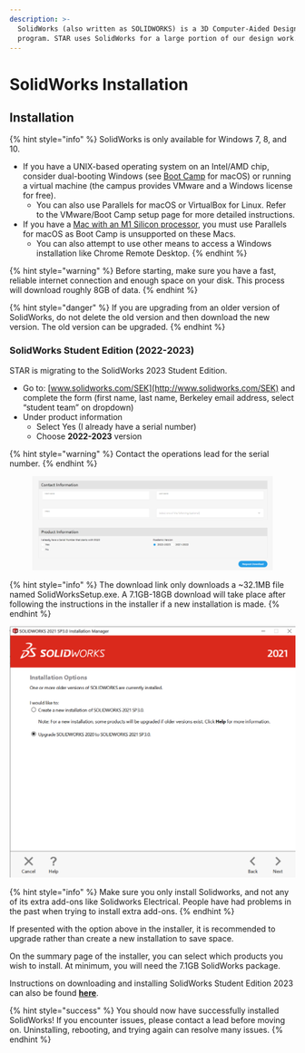 ```yaml
---
description: >-
  SolidWorks (also written as SOLIDWORKS) is a 3D Computer-Aided Design (CAD)
  program. STAR uses SolidWorks for a large portion of our design work.
---
```


# SolidWorks Installation

## Installation

{% hint style="info" %}
SolidWorks is only available for Windows 7, 8, and 10.&#x20;

* If you have a UNIX-based operating system on an Intel/AMD chip, consider dual-booting Windows (see [Boot Camp](https://support.apple.com/en-us/HT201468) for macOS) or running a virtual machine (the campus provides VMware and a Windows license for free).
  * You can also use Parallels for macOS or VirtualBox for Linux. Refer to the VMware/Boot Camp setup page for more detailed instructions.
* If you have a [Mac with an M1 Silicon processor](https://support.apple.com/en-us/HT211814), you must use Parallels for macOS as Boot Camp is unsupported on these Macs.
  * You can also attempt to use other means to access a Windows installation like Chrome Remote Desktop.
{% endhint %}

{% hint style="warning" %}
Before starting, make sure you have a fast, reliable internet connection and enough space on your disk. This process will download roughly 8GB of data.
{% endhint %}

{% hint style="danger" %}
If you are upgrading from an older version of SolidWorks, do not delete the old version and then download the new version. The old version can be upgraded.
{% endhint %}

### SolidWorks Student Edition (2022-2023)

STAR is migrating to the SolidWorks 2023 Student Edition.

* Go to: [www.solidworks.com/SEK](http://www.solidworks.com/SEK) and complete the form (first name, last name, Berkeley email address, select “student team” on dropdown)
* Under product information
  * Select Yes (I already have a serial number)
  * Choose **2022-2023** version

{% hint style="warning" %}
Contact the operations lead for the serial number.
{% endhint %}

<figure><img src="../../.gitbook/assets/solidworks_installation_23.png" alt=""><figcaption></figcaption></figure>

{% hint style="info" %}
The download link only downloads a \~32.1MB file named SolidWorksSetup.exe. A 7.1GB-18GB download will take place after following the instructions in the installer if a new installation is made.&#x20;
{% endhint %}

![Upgrade screen in the installer if you have an older version of SolidWorks. The screen remains the same regardless of year.](../../.gitbook/assets/solidworksinstall.png)

{% hint style="info" %}
Make sure you only install Solidworks, and not any of its extra add-ons like Solidworks Electrical. People have had problems in the past when trying to install extra add-ons.
{% endhint %}

If presented with the option above in the installer, it is recommended to upgrade rather than create a new installation to save space.

On the summary page of the installer, you can select which products you wish to install. At minimum, you will need the 7.1GB SolidWorks package.

Instructions on downloading and installing SolidWorks Student Edition 2023 can also be found [**here**](https://files.solidworks.com/education/EDU\_SW\_SEK\_Installation\_Guide\_ENG\_2021.pdf).

{% hint style="success" %}
You should now have successfully installed SolidWorks! If you encounter issues, please contact a lead before moving on. Uninstalling, rebooting, and trying again can resolve many issues.
{% endhint %}
